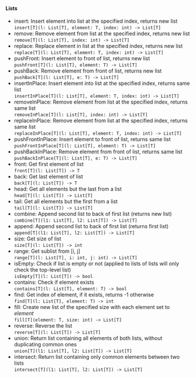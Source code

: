 #### Lists
- insert: Insert element into list at the specified index, returns new list<br>
  ````insert[T](l: List[T], element: T, index: int) -> List[T]````
- remove: Remove element from list at the specified index, returns new list<br>
  ````remove[T](l: List[T], index: int) -> List[T]````
- replace: Replace element in list at the specified index, returns new list<br>
  ````replace[T](l: List[T], element: T, index: int) -> List[T]````
- pushFront: Insert element to front of list, returns new list<br>
  ````pushFront[T](l: List[T], element: T) -> List[T]````
- pushBack: Remove element from front of list, returns new list<br>
  ````pushBack[T](l: List[T], e: T) -> List[T]````
- insertInPlace: Insert element into list at the specified index, returns same list<br>
  ````insertInPlace[T](l: List[T], element: T, index: int) -> List[T]````
- removeInPlace: Remove element from list at the specified index, returns same list<br>
  ````removeInPlace[T](l: List[T], index: int) -> List[T]````
- replaceInPlace: Remove element from list at the specified index, returns same list<br>
  ````replaceInPlace[T](l: List[T], element: T, index: int) -> List[T]````
- pushFrontInPlace: Insert element to front of list, returns same list<br>
  ````pushFrontInPlace[T](l: List[T], element: T) -> List[T]````
- pushBackInPlace: Remove element from front of list, returns same list<br>
  ````pushBackInPlace[T](l: List[T], e: T) -> List[T]````
- front: Get first element of list<br>
  ````front[T](l: List[T]) -> T````
- back: Get last element of list<br>
  ````back[T](l: List[T]) -> T````
- head: Get all elements but the last from a list<br>
  ````head[T](l: List[T]) -> List[T]````
- tail: Get all elements but the first from a list<br>
  ````tail[T](l: List[T]) -> List[T]````
- combine: Append second list to back of first list (returns new list)<br>
  ````combine[T](l1: List[T], l2: List[T]) -> List[T]````
- append: Append second list to back of first list (returns first list)<br>
  ````append[T](l1: List[T], l2: List[T]) -> List[T]````
- size: Get size of list<br>
  ````size[T](l: List[T]) -> int````
- range: Get sublist from [i, j]<br>
  ````range[T](l: List[T], i: int, j: int) -> List[T]````
- isEmpty: Check if list is empty or not (applied to lists of lists will only check the top-level list)<br>
  ````isEmpty[T](l: List[T]) -> bool````
- contains: Check if element exists<br>
  ````contains[T](l: List[T], element: T) -> bool````
- find: Get index of element, if it exists, returns -1 otherwise<br>
  ````find[T](l: List[T], element: T) -> int````
- fill: Create new list of the specified size with each element set to _element_<br>
  ````fill[T](element: T, size: int) -> List[T]````
- reverse: Reverse the list<br>
  ````reverse[T](l: List[T]) -> List[T]````
- union: Return list containing all elements of both lists, without duplicating common ones<br>
  ````union[T](l1: List[T], l2: List[T]) -> List[T]````
- intersect: Return list containing only common elements between two lists<br>
  ````intersect[T](l1: List[T], l2: List[T]) -> List[T]````
